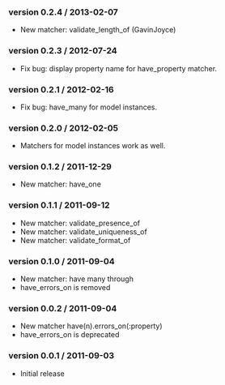 ### version 0.2.4 / 2013-02-07
* New matcher: validate\_length\_of (GavinJoyce)

### version 0.2.3 / 2012-07-24
* Fix bug: display property name for have\_property matcher.

### version 0.2.1 / 2012-02-16
* Fix bug: have\_many for model instances.

### version 0.2.0 / 2012-02-05
* Matchers for model instances work as well.

### version 0.1.2 / 2011-12-29
* New matcher: have\_one

### version 0.1.1 / 2011-09-12
* New matcher: validate\_presence\_of
* New matcher: validate\_uniqueness\_of
* New matcher: validate\_format\_of

### version 0.1.0 / 2011-09-04
* New matcher: have many through
* have\_errors\_on is removed

### version 0.0.2 / 2011-09-04
* New matcher have(n).errors_on(:property)
* have\_errors\_on is deprecated

### version 0.0.1 / 2011-09-03
* Initial release
